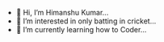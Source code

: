 - 👋 Hi, I’m Himanshu Kumar...
- 👀 I’m interested in only batting in cricket...
- 🌱 I’m currently learning how to Coder...

<!---
Himanshumishrahkm/Himanshumishrahkm is a ✨ special ✨ repository because its `README.md` (this file) appears on your GitHub profile.
You can click the Preview link to take a look at your changes.
--->
